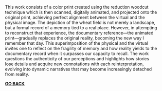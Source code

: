 This work consists of a color print created using the reduction woodcut technique which is then scanned, digitally animated, and projected onto the original print, achieving perfect alignment between the virtual and the physical image. The depiction of the wheat field is not merely a landscape, but a formal record of a memory tied to a real place. However, in attempting to reconstruct that experience, the documentary reference—the animated print—gradually replaces the original reality, becoming the new way I remember that day. This superimposition of the physical and the virtual invites one to reflect on the fragility of memory and how reality yields to the documentary record when it surpasses our capacity to recall. The work questions the authenticity of our perceptions and highlights how stories lose details and acquire new connotations with each reinterpretation, evolving into dynamic narratives that may become increasingly detached from reality.

<b>
<b>

[GO BACK](https://aaronrmoreno.github.io/PHOTON)

